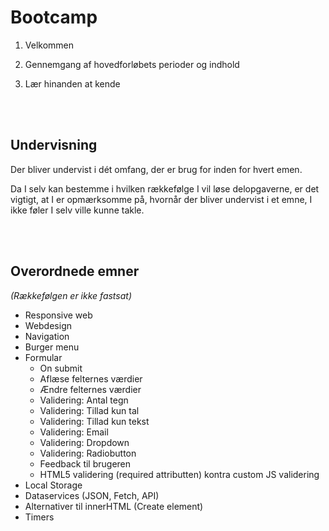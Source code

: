# **Bootcamp**

1. Velkommen

2. Gennemgang af hovedforløbets perioder og indhold

3. Lær hinanden at kende


<br><br>
## **Undervisning**

Der bliver undervist i dét omfang, der er brug for inden for hvert emen.

Da I selv kan bestemme i hvilken rækkefølge I vil løse delopgaverne, er det vigtigt, at I er opmærksomme på, hvornår der bliver undervist i et emne, I ikke føler I selv ville kunne takle.


<br><br>
## **Overordnede emner**

*(Rækkefølgen er ikke fastsat)*

* Responsive web
* Webdesign
* Navigation
* Burger menu
* Formular
	* On submit
	* Aflæse felternes værdier
	* Ændre felternes værdier
	* Validering: Antal tegn
	* Validering: Tillad kun tal
	* Validering: Tillad kun tekst
	* Validering: Email
	* Validering: Dropdown
	* Validering: Radiobutton
	* Feedback til brugeren
	* HTML5 validering (required attributten) kontra custom JS validering
* Local Storage
* Dataservices (JSON, Fetch, API)
* Alternativer til innerHTML (Create element)
* Timers
